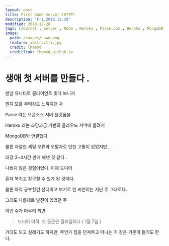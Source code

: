 ```yaml
---
layout: post
title: First Game Server (HTTP)
description: "Fri,2018.12.28"
modified: 2018-12-28
tags: [Journal , Server , Node , Heroku , Parse.com , Heroku , MongoDB]
image:
  path: /images/Lawn.png
  feature: abstract-3.jpg
  credit: lhaemd
  creditlink: lhamed.github.io
---
```


# 생애 첫 서버를 만들다 . 

맨날 유니티로 클라이언트 빚다 보니까 

뭔지 모를 무력감도 느껴지던 차 

Parse 라는 오픈소스 서버 플랫폼을 

Heroku 라는 초당과금 기반의 클라우드 서버에 올려서 

MongoDB와 연결했다. 

물론 자잘한 세팅 오류와 오탈자로 인한 고통이 있었지만 , 

대강 3~4시간 만에 해낸 것 같다 . 

나쁘지 않은 경험이었다. 이제 드디어 

혼자 북치고 장구칠 수 있게 된 것이다. 

물론 아직 공부할건 산더미고 보기로 한 씨언어는 지난 주 그대로다. 

그래도 나름대로 발전이 있었던 주 

이번 주가 마무리 되면 

> 드디어 이직. 첫 출근은 월요일이다 ( 1월 7일 ) 

기대도 되고 설레기도 하지만, 무언가 짐을 던져두고 떠나는 거 같은 기분이 들기도 한다. 

